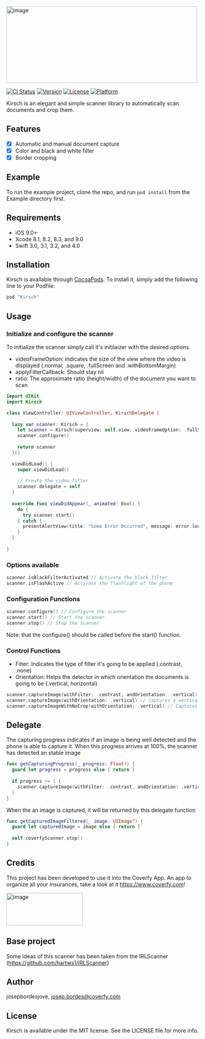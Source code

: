 <img src="https://raw.githubusercontent.com/coverfy/Kirsch/master/Custom%20Preset.png" class="centerImage" alt="image" width="500" height="200"/>

[![CI Status](http://img.shields.io/travis/josepbordesjove/Kirsch.svg?style=flat)](https://travis-ci.org/josepbordesjove/Kirsch)
[![Version](https://img.shields.io/cocoapods/v/Kirsch.svg?style=flat)](http://cocoapods.org/pods/Kirsch)
[![License](https://img.shields.io/cocoapods/l/Kirsch.svg?style=flat)](http://cocoapods.org/pods/Kirsch)
[![Platform](https://img.shields.io/cocoapods/p/Kirsch.svg?style=flat)](http://cocoapods.org/pods/Kirsch)

Kirsch is an elegant and simple scanner library to automatically scan documents and crop them.

## Features
- [x] Automatic and manual document capture
- [x] Color and black and white filter
- [x] Border cropping

## Example

To run the example project, clone the repo, and run `pod install` from the Example directory first.

## Requirements
- iOS 9.0+ 
- Xcode 8.1, 8.2, 8.3, and 9.0
- Swift 3.0, 3.1, 3.2, and 4.0

## Installation

Kirsch is available through [CocoaPods](http://cocoapods.org). To install
it, simply add the following line to your Podfile:

```ruby
pod "Kirsch"
```

## Usage
### Initialize and configure the scanner
To initialize the scanner simply call it's initilaizer with the desired options. 
* videoFrameOption: Indicates the size of the view where the video is displayed (.normal, .square, .fullScreen and .withBottomMargin)
* applyFilterCallback: Should stay nil
* ratio: The approximate ratio (height/width) of the document you want to scan

```swift
import UIKit
import Kirsch

class ViewController: UIViewController, KirschDelegate {
  
  lazy var scanner: Kirsch = {
    let scanner = Kirsch(superview: self.view, videoFrameOption: .fullScreen, applyFilterCallback: nil, ratio: 1.5)
    scanner.configure()
    
    return scanner
  }()

  viewDidLoad() {
    super.viewDidLoad()
    
    // Create the video filter
    scanner.delegate = self
  }
  
  override func viewDidAppear(_ animated: Bool) {
    do {
      try scanner.start()
    } catch {
      presentAlertView(title: "Some Error Occurred", message: error.localizedDescription)
    }
  }
  
}
```

### Options available
```swift 
scanner.isBlackFilterActivated // Activate the black filter 
scanner.isFlashActive // Activate the flashlight of the phone 
```

### Configuration Functions
```swift 
scanner.configure() // Configure the scanner
scanner.start() // Start the scanner
scanner.stop() // Stop the scanner
```

Note: that the configure() should be called before the start() function.

### Control  Functions
* Filter: Indicates the type of filter it's going to be applied (.contrast, .none)
* Orientation: Helps the detector in which orientation the documents is going to be (.vertical, horizontal)

```swift 
scanner.captureImage(withFilter: .contrast, andOrientation: .vertical) // Captures vertical image and applying a high contrast filter
scanner.captureImage(withOrientation: .vertical) // Captures a vertical image without applying any filters
scanner.captureImageWithNoCrop(withOrientation: .vertical) // Captures a vertical image without cropping any borders
```

## Delegate

The capturing progress indicates if an image is being well detected and the phone is able to capture it. When this progress arrives at 100%, the scanner has detected an stable image

```swift
func getCapturingProgress(_ progress: Float?) {
  guard let progress = progress else { return }
        
  if progress >= 1 {
    scanner.captureImage(withFilter: .contrast, andOrientation: .vertical)
  }
}
```

When the an image is captured, it will be returned by this delegate function 
```swift
func getCapturedImageFiltered(_ image: UIImage?) {
  guard let capturedImage = image else { return }
   
  self.coverfyScanner.stop()
}
```
## Credits
This project has been developed to use it into the Coverfy App. An app to organize all your insurances, take a look at it https://www.coverfy.com!

<img src="https://www.coverfy.com/wp-content/uploads/2016/07/coverfy-logo.png" alt="image" width="200" height="85"/>

## Base project
Some ideas of this scanner has been taken from the IRLScanner (https://github.com/hartws1/IRLScanner)

## Author

josepbordesjove, josep.bordes@coverfy.com

## License

Kirsch is available under the MIT license. See the LICENSE file for more info.
